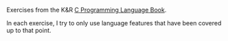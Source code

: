 Exercises from the K&R [C Programming Language Book][1].

In each exercise, I try to only use language features that have been covered up
to that point.

[1]: http://www.dipmat.univpm.it/~demeio/public/the_c_programming_language_2.pdf
